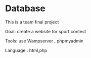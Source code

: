 # Database
This is a team final project

Goal: create a website for sport contest

Tools: use Wampserver , phpmyadmin

Language : html,php
